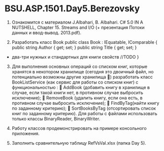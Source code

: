 # BSU.ASP.1501.Day5.Berezovsky

1. Ознакомится с материалом J.Albahari, B. Albahari. C# 5.0 IN A NUTSHELL, Chapter 15. 
Streams and I/O (+ презентация Потоки данных и ввод-вывод. 2013.pdf).

2. Разработать класс Book
public class Book : IEquatable<Book>, IComparable<Book>
{
public string Author { get; set; }
public string Title { get; set; } 
 + два-три нужных и стандартных для книги свойств
//TODO 
}

3. Для выполнения основных операций со списком книг, которые хранятся в некотором 
хранилище (сегодня это двоичный файл, но потенциально возможны другие хранилища ) 
разработать класс BookListService (как сервис для работы со списком книг) с 
функциональностью :
 AddBook (добавить книгу в хранилище в случае, если такой книги нет, в противном 
случае выбросить исключение);
 RemoveBook (удалить книгу, если она есть, в противном случае выбросить 
исключение);
 FindByTag(найти книгу по заданному критерию);
 SortBooksByTag (отсортировать список книг по заданному критерию).
Для работы с файлами использовать только классы BinaryReader, BinaryWriter.

4. Работу классов продемонстрировать на примере консольного приложения.

5. Заполнить сравнительную таблицу RefVsVal.xlsx (папка Day 5).
